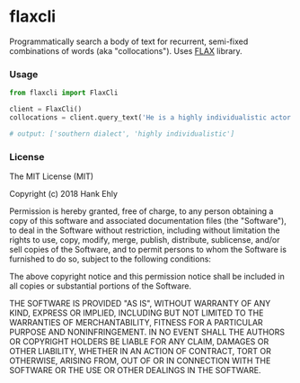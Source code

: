 # flaxcli

Programmatically search a body of text for recurrent, semi-fixed combinations of words (aka "collocations"). Uses [FLAX](http://flax.nzdl.org/greenstone3/flax?a=fp&sa=collAbout&c=collocations&if=flax) library.

### Usage

```python
from flaxcli import FlaxCli

client = FlaxCli()
collocations = client.query_text('He is a highly individualistic actor who speaks with a southern dialect.')

# output: ['southern dialect', 'highly individualistic']
```

### License

The MIT License (MIT)

Copyright (c) 2018 Hank Ehly

Permission is hereby granted, free of charge, to any person obtaining a copy
of this software and associated documentation files (the "Software"), to deal
in the Software without restriction, including without limitation the rights
to use, copy, modify, merge, publish, distribute, sublicense, and/or sell
copies of the Software, and to permit persons to whom the Software is
furnished to do so, subject to the following conditions:

The above copyright notice and this permission notice shall be included in all
copies or substantial portions of the Software.

THE SOFTWARE IS PROVIDED "AS IS", WITHOUT WARRANTY OF ANY KIND, EXPRESS OR
IMPLIED, INCLUDING BUT NOT LIMITED TO THE WARRANTIES OF MERCHANTABILITY,
FITNESS FOR A PARTICULAR PURPOSE AND NONINFRINGEMENT. IN NO EVENT SHALL THE
AUTHORS OR COPYRIGHT HOLDERS BE LIABLE FOR ANY CLAIM, DAMAGES OR OTHER
LIABILITY, WHETHER IN AN ACTION OF CONTRACT, TORT OR OTHERWISE, ARISING FROM,
OUT OF OR IN CONNECTION WITH THE SOFTWARE OR THE USE OR OTHER DEALINGS IN THE
SOFTWARE.